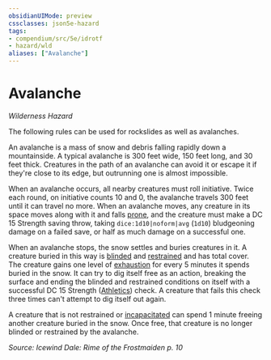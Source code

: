 ```yaml
---
obsidianUIMode: preview
cssclasses: json5e-hazard
tags:
- compendium/src/5e/idrotf
- hazard/wld
aliases: ["Avalanche"]
---
```

# Avalanche
*Wilderness Hazard*  

The following rules can be used for rockslides as well as avalanches.

An avalanche is a mass of snow and debris falling rapidly down a mountainside. A typical avalanche is 300 feet wide, 150 feet long, and 30 feet thick. Creatures in the path of an avalanche can avoid it or escape it if they're close to its edge, but outrunning one is almost impossible.

When an avalanche occurs, all nearby creatures must roll initiative. Twice each round, on initiative counts 10 and 0, the avalanche travels 300 feet until it can travel no more. When an avalanche moves, any creature in its space moves along with it and falls [prone](2-Mechanics/CLI/rules/conditions.md#Prone), and the creature must make a DC 15 Strength saving throw, taking `dice:1d10|noform|avg` (`1d10`) bludgeoning damage on a failed save, or half as much damage on a successful one.

When an avalanche stops, the snow settles and buries creatures in it. A creature buried in this way is [blinded](2-Mechanics/CLI/rules/conditions.md#Blinded) and [restrained](2-Mechanics/CLI/rules/conditions.md#Restrained) and has total cover. The creature gains one level of [exhaustion](2-Mechanics/CLI/rules/conditions.md#Exhaustion) for every 5 minutes it spends buried in the snow. It can try to dig itself free as an action, breaking the surface and ending the blinded and restrained conditions on itself with a successful DC 15 Strength ([Athletics](2-Mechanics/CLI/rules/skills.md#Athletics)) check. A creature that fails this check three times can't attempt to dig itself out again.

A creature that is not restrained or [incapacitated](2-Mechanics/CLI/rules/conditions.md#Incapacitated) can spend 1 minute freeing another creature buried in the snow. Once free, that creature is no longer blinded or restrained by the avalanche.

*Source: Icewind Dale: Rime of the Frostmaiden p. 10*